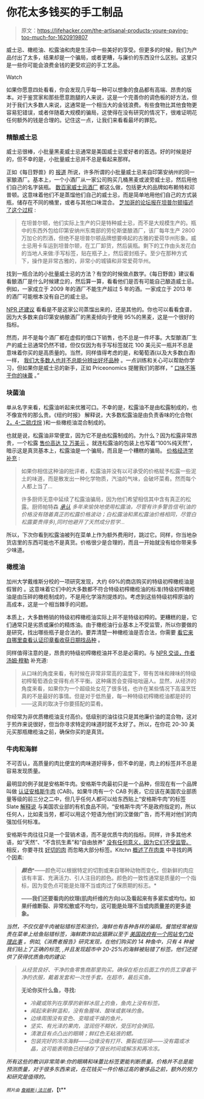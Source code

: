 # 你花太多钱买的手工制品

> 原文：<https://lifehacker.com/the-artisanal-products-youre-paying-too-much-for-1620919807>

威士忌、橄榄油、松露油和肉是生活中一些美好的享受。但更多的时候，我们为产品付出了太多，结果却是一个骗局，或者更糟，与廉价的东西没什么区别。这里只是一些你可能会浪费金钱的更受欢迎的手工艺品。

Watch

如果你愿意四处看看，你会发现几乎每一种可以想象的食品都有高端、昂贵的版本。对于鉴赏家和那些愿意跑腿的人来说，这是一个完善你的调色板的好方法，但对于我们大多数人来说，这通常是一个相当大的金钱浪费。有些食物比其他食物更容易犯错误，或者伴随着大规模的骗局，这使得在没有研究的情况下，很难证明花任何额外的钱是合理的。记住这一点，让我们来看看最坏的罪犯。

### 精酿威士忌

威士忌很棒，小批量黑麦威士忌通常是美国威士忌爱好者的首选。好的时候是好的，但不幸的是，小批量威士忌并不总是看起来那样。

正如《每日野兽》的 [报道](http://www.thedailybeast.com/articles/2014/07/28/your-craft-whiskey-is-probably-from-a-factory-distillery-in-indiana.html) 所说，许多所谓的小批量威士忌来自印第安纳州的同一家酿酒厂。基本上，一个小酒厂从一家公司购买几桶黑麦或波旁威士忌，然后用他们自己的名字装瓶。 [数百家威士忌酒厂](http://recenteats.blogspot.com/p/the-complete-list-of-american-whiskey.html) 都这么做，包括更大的品牌如布赖特和邓普顿。这意味着他们不是蒸馏他们自己的威士忌，而是简单地用他们自己的方式装瓶，储存在不同的桶里，或者与其他口味混合。 [芝加哥的论坛报在坦普尔顿描述了这个过程](http://articles.chicagotribune.com/2010-04-24/travel/ct-trav-0425-templeton-iowa-20100422-31_1_whiskey-town-iowa) :

> 在坦普尔顿，他们实际上生产的只是特种威士忌，而不是大规模生产的。瓶中的东西外包给印第安纳州东南部的劳伦斯堡酿酒厂，该厂每年生产 2800 万加仑的烈酒，但绝不是坦普尔顿品牌想要唤起的古雅的爱荷华州形象。威士忌用卡车运到坦普尔顿，在工厂卸货，然后装瓶。剩下的工作由头发花白的当地人来做:手写标签，贴在瓶子上，然后密封瓶子。至少在那种方式下，操作是非常古雅的，非常小的城镇和非常爱荷华州。

找到一瓶合法的小批量威士忌的方法？有空的时候做点数学。《每日野兽》建议看看酿酒厂是什么时候建立的，然后算一算，看看他们是否有可能自己酿造威士忌。例如，一家成立于 2009 年的酒厂不能生产超过 5 年的酒。一家成立于 2013 年的酒厂可能根本没有自己的威士忌。

[NPR 还建议](http://www.npr.org/blogs/thesalt/2014/07/30/336584438/why-your-small-batch-whiskey-might-taste-a-lot-like-the-others) 看看是不是这家公司蒸馏出来的，还是其他的。你也可以看看食谱，因为大多数来自印第安纳酿酒厂的黑麦倾向于使用 95%的黑麦，这是一个很好的指标。

然而，并不是每个酒厂都在虚假的借口下销售，也不总是一件坏事。大型酿酒厂生产的威士忌通常仍然不错，但仅仅因为有手写标签就花 100 美元买一瓶并不总是意味着你买的是高质量的。当然，同样值得考虑的是，和葡萄酒(以及大多数白酒)一样， [我们大多数人也并不总能分辨出好坏品种](https://lifehacker.com/why-we-cant-tell-good-wine-from-bad-5990737) 。一点训练和关心可以帮助你学习，但如果你是威士忌的新手，正如 Priceonomics 提醒我们的那样，“ [口味不等于你的味蕾](http://priceonomics.com/is-wine-bullshit/) 。”

### 块菌油

单从名字来看，松露油听起来优雅可口。不幸的是，松露油不是由松露制成的，也不像宣传的那么贵。《纽约时报》 解释说，大多数松露油是由负责香味的化合物( [2，4-二硫戊烷](http://en.wikipedia.org/wiki/2,4-Dithiapentane) )和一些橄榄油混合制成的。

也就是说，松露油非常便宜，因为它不是由松露制成的。为什么？因为松露非常昂贵，一个松露 [售价高达 12 万美元](http://www.theatlantic.com/international/archive/2014/01/the-dark-side-of-the-truffle-trade/283073/) 。就连松露油的包装上也写着“100%纯天然”，暗示这是真货基本上，松露油是一个骗局，而且是一个糟糕的骗局。 [价格经济学补充](http://priceonomics.com/the-truffle-oil-shuffle/) :

> 如果你相信这种油的批评者，松露油并没有以可承受的价格赋予松露一些泥土的味道，而是散发出一种化学物质，汽油的气味，会破坏菜肴。然而每个人都上当了...
> 
> 许多厨师无意中延续了松露油骗局，因为他们希望相信其中含有真正的松露。厨师帕特森 [*承认*](http://www.nytimes.com/2007/05/16/dining/16truf.html) *多年来愉快地使用松露油，尽管有许多警告信号(油的价格没有随着真正的松露价格波动；白松露油和黑松露油价格相同，尽管白松露要贵得多),同时他避开了天然成分哲学...*

所以，下次你看到松露油被列在菜单上作为额外费用时，跳过它。同样，你当地杂货店里的东西可能也不是真货。价格很少是合理的，而且一开始就没有给你带来多少味道。

### 橄榄油

加州大学戴维斯分校的一项研究发现，大约 69%的商店购买的特级初榨橄榄油是假冒的 。这意味着它们中的大多数都不符合特级初榨橄榄油的标准(特级初榨橄榄油是由压碎的橄榄制成的，不是用化学溶剂提炼的)。考虑到这些特级初榨原油的高成本，这是一个相当棘手的问题。

本质上，大多数畅销的特级初榨橄榄油实际上并不是特级初榨的。更糟糕的是，它们通常只是劣质或廉价的精炼油。由于橄榄油行业基本上不受监管，所以你要做的是研究，找出哪些瓶子是合法的。要弄清楚一种橄榄油是否合法，你需要 [看它来自哪里](https://lifehacker.com/how-to-quickly-tell-if-italian-olive-oil-is-legit-5867579)[查看认证印章](http://lifehacker.com/check-for-a-seal-of-approval-before-buying-expensive-ol-1352095992)[看收获日期](http://lifehacker.com/check-the-bottle-for-a-harvest-date-before-buying-that-5967094)[找品种](http://lifehacker.com/look-for-the-cultivar-when-shopping-for-olive-oil-849999531) 。

同样值得注意的是，昂贵的特级初榨橄榄油并不总是必需的。与 [NPR 交谈，作者汤姆·穆勒](http://www.npr.org/2011/12/12/143154180/losing-virginity-olive-oils-scandalous-industry) 补充道:

> 从口味的角度来看，有时候在非常非常高的温度下，带有苦味和辣味的特级初榨葡萄酒会变得有点不平衡。这种痛苦会变得咄咄逼人。显然，从经济的角度来看，如果你为一个超级处女花了很多钱，也许在某些情况下高温烹饪真的不是最好的事情。但是对于低热量，每一种特级初榨橄榄油都是好的——这真的取决于你要搭配的菜肴。

你经常为非优质橄榄油支付高价。低级别的油往往只是其他廉价油的混合物，这对于煎炸来说很好，但当你寻求特定的味道时就不太好了。所以，在你花 20-30 美元买那瓶橄榄油之前，确保你买的是真货。

### 牛肉和海鲜

不可否认，高质量的肉比便宜的肉味道好得多，但不幸的是，肉上的标签并不总是容易发现质量。

最明显的例子就是安格斯牛肉。安格斯牛肉最初只是一个品种，但现在有一个品牌叫做 [认证安格斯牛肉](http://www.certifiedangusbeef.com/) (CAB)。如果牛肉有一个 CAB 列表，它应该在美国农业部质量等级的前三分之二中，但几乎任何人都可以给东西贴上“安格斯牛肉”的标签 Slate [解释说](http://www.slate.com/articles/news_and_politics/explainer/2009/10/holy_cow.html) 与美国农业部的有机食品不同，“安格斯牛肉”不是政府指定的，所以任何人，比如麦当劳，都可以用这个短语为他们的汉堡做广告，而不用对他们的肉强加任何标准。

安格斯牛肉往往只是一个营销术语，而不是优质牛肉的指标。同样，许多其他术语，如“天然”、“不含抗生素”和“自由放养” [没有任何意义，因为它们不受监管。](https://lifehacker.com/the-common-sense-guide-to-organic-and-other-food-labe-5488799) 相反，你要寻找 [好切的肉](http://lifehacker.com/this-guide-to-cuts-of-beef-makes-sure-you-re-never-conf-5993235) 而忽略大部分标签。Kitchn [概述了在肉类](http://www.thekitchn.com/smart-shopper-what-to-look-for-117840) 中寻找的两个因素:

> ***颜色****——颜色可以根据特定的切割或来自哪种动物而变化，但新鲜的肉应该有丰富、充满活力、引人注目的颜色。颜色的一致性通常是质量的一个指标，因为变色点可能是处理不当或肉过了保质期的标志。*
> 
> **——我们还要看肉的纹理(肌肉纤维的方向)以及看起来有多紧实或均匀。如果纤维断裂、非常松散或不均匀，这可能是处理不当或肉质量差的更多迹象。**

*当然，不仅仅是牛肉被贴错标签和涨价。海鲜也有各种各样的骗局。餐馆经常被指责在菜单上给鱼贴错标签，海鲜欺诈如此猖獗以至于 [美国政府有一个网站专门处理此事](http://www.fishwatch.gov/buying_seafood/identifying_seafood_fraud.htm) 。例如,《消费者报告》研究发现，在他们购买的 14 种鱼中，只有 4 种被我们贴上了正确的标签, ,并且发现超市中 20-25%的海鲜被贴错了标签。他们还提供了获得优质鱼肉的建议:*

> *从经营良好、干净的鱼零售商那里购买。确保在柜台后面工作的员工穿着干净的衣服，戴着发套和一次性手套。在超市，最后买鱼。*
> 
> **无论你买什么鱼，寻找:**
> 
> *   *冷藏或陈列在厚厚的新鲜冰层上的鱼，鱼肉上没有标签。*
> *   *闻起来新鲜温和，没有鱼腥味、酸味或氨味的鱼。*
> *   *边缘周围没有变色、变暗或干燥的鱼片。*
> *   *坚实、有光泽的果肉，湿润但不糊状，受压时会弹回。*
> *   *清澈且有点凸出的眼睛；鲜红色无粘液的鳃。*
> *   *包装完好的冷冻海鲜——边缘没有打开、撕裂或压碎——没有霜或冰晶，这可能表明鱼已经储存了很长时间或解冻和再冷冻。*

*所有这些的教训非常简单:你的眼睛和味蕾比标签更能判断质量。价格并不总是能预测质量，对于很多东西来说，在花钱买一件价格过高的奢侈品之前，额外的努力和研究是值得的。*

*<small>*照片由*</small> [<small>*詹姆斯 j 法兰根*</small>](http://www.shutterstock.com/pic.mhtml?id=150647216&src=id)*，【t**